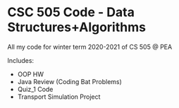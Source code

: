 # CSC 505 Code - Data Structures+Algorithms
 All my code for winter term 2020-2021 of CS 505 @ PEA

Includes:
- OOP HW  <br/>
- Java Review (Coding Bat Problems) <br/>
- Quiz_1 Code <br/>
- Transport Simulation Project
